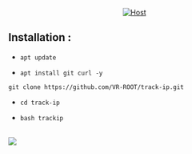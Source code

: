 

<p align="center">
<a href="#"><img title="Host" src="https://raw.githubusercontent.com/htr-tech/release-download/master/images/banner/trackip.png"></a>
</p>


## Installation :

* `apt update`

* `apt install git curl -y`


```
git clone https://github.com/VR-ROOT/track-ip.git

```

* `cd track-ip`

* `bash trackip`
 

<br>

<img src="https://raw.githubusercontent.com/htr-tech/release-download/master/images/trackip.png"/>
